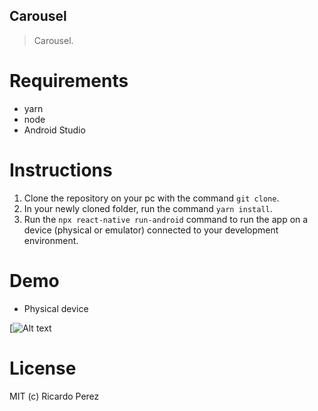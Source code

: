 ## Carousel 

> Carousel.

# Requirements

- yarn
- node
- Android Studio

# Instructions


1) Clone the repository on your pc with the command `git clone`.
1) In your newly cloned folder, run the command `yarn install`.
3) Run the `npx react-native run-android` command to run the app on a device (physical or emulator) connected to your development environment.

# Demo

- Physical device 

[![Alt text](https://www.youtube.com/watch?v=tlzJzGEWtcE)

# License

MIT (c) Ricardo Perez
